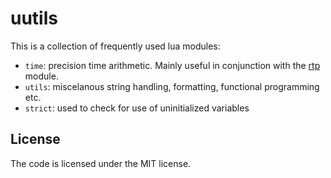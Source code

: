 uutils
======

This is a collection of frequently used lua modules:

- `time`: precision time arithmetic. Mainly useful in conjunction with
  the [rtp](https://github.com/kmarkus/rtp) module.
- `utils`: miscelanous string handling, formatting, functional
  programming etc.
- `strict`: used to check for use of uninitialized variables

License
-------

The code is licensed under the MIT license.

